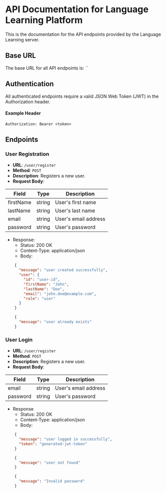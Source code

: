 # API Documentation for Language Learning Platform

This is the documentation for the API endpoints provided by the Language Learning server.

## Base URL

The base URL for all API endpoints is: ``

## Authentication

All authenticated endpoints require a valid JSON Web Token (JWT) in the Authorization header.

#### Example Header

```plaintext
Authorization: Bearer <token>
```

## Endpoints

### User Registration

 - **URL**: `/user/register`
 - **Method**: `POST`
 - **Description**: Registers a new user.
 - **Request Body**:

| Field      | Type   | Description          |
|------------|--------|----------------------|
| firstName  | string | User's first name    |
| lastName   | string | User's last name     |
| email      | string | User's email address |
| password   | string | User's password      |

- Response:
  - Status: 200 OK
  - Content-Type: application/json
  - Body:

```json
    {
      "message": "user created successfully",
      "user": {
        "id": "user-id",
        "firstName": "John",
        "lastName": "Doe",
        "email": "john.doe@example.com",
        "role": "user"
      }
    }
```

```json
    {
      "message": "user already exists"
    }
```


### User Login

 - **URL**: `/user/register`
 - **Method**: `POST`
 - **Description**: Registers a new user.
 - **Request Body**:

| Field      | Type   | Description          |
|------------|--------|----------------------|
| email      | string | User's email address |
| password   | string | User's password      |


- Response
  - Status: 200 OK
  - Content-Type: application/json
  - Body:



```json
    {
      "message": "user logged in successfully",
      "token": "generated-jwt-token"
    }
```



```json
    {
      "message": "user not found"
    }
```


```json
    {
      "message": "Invalid password"
    }
```





